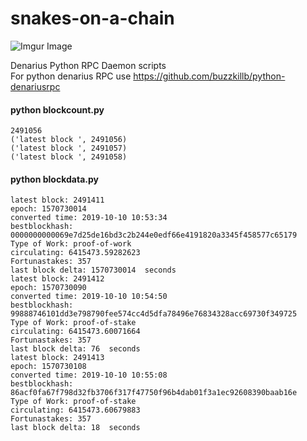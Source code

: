 # snakes-on-a-chain
![Imgur Image](https://i.imgur.com/7pgCRBV.png)

Denarius Python RPC Daemon scripts  
For python denarius RPC use https://github.com/buzzkillb/python-denariusrpc  

#### python blockcount.py  
```
2491056
('latest block ', 2491056)
('latest block ', 2491057)
('latest block ', 2491058)
```
#### python blockdata.py  
```
latest block: 2491411
epoch: 1570730014
converted time: 2019-10-10 10:53:34
bestblockhash: 0000000000069e7d25de16bd3c2b244e0edf66e4191820a3345f458577c65179
Type of Work: proof-of-work
circulating: 6415473.59282623
Fortunastakes: 357
last block delta: 1570730014  seconds
latest block: 2491412
epoch: 1570730090
converted time: 2019-10-10 10:54:50
bestblockhash: 99888746101dd3e798790fee574cc4d5dfa78496e76834328acc69730f349725
Type of Work: proof-of-stake
circulating: 6415473.60071664
Fortunastakes: 357
last block delta: 76  seconds
latest block: 2491413
epoch: 1570730108
converted time: 2019-10-10 10:55:08
bestblockhash: 86acf0fa67f798d32fb3706f317f47750f96b4dab01f3a1ec92608390baab16e
Type of Work: proof-of-stake
circulating: 6415473.60679883
Fortunastakes: 357
last block delta: 18  seconds
```
